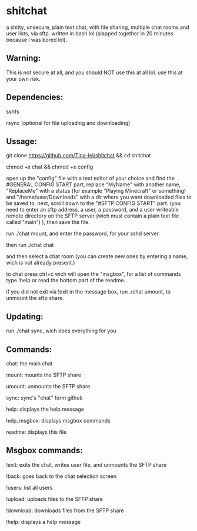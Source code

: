 # shitchat
a shitty, unsecure, plain text chat, with file sharing, multiple chat rooms and user lists, via sftp. written in bash lol (slapped together in 20 minutes because i was bored lol).

Warning:
-
This is not secure at all, and you should NOT use this at all lol. use this at your own risk.

Dependencies:
-
sshfs

rsync (optional for file uploading and downloading)

Ussage:
-

git clone https://github.com/Tina-lel/shitchat && cd shitchat

chmod +x chat && chmod +x config

open up the "config" file with a text editor of your choice and find the #GENERAL CONFIG START part, replace "MyName" with another name, "ReplaceMe" with a status (for example "Playing Minecraft" or something) and "/home/user/Downloads" with a dir where you want downloaded files to be saved to. next, scroll down to the "#SFTP CONFIG START" part. (you need to enter an sftp address, a user, a password, and a user writeable remote directory on the SFTP server (wich must contain a plain text file called "main") ), then save the file.

run ./chat mount, and enter the password, for your sshd server.

then run ./chat chat

and then select a chat room (you can create new ones by entering a name, wich is not already present.)

to chat press ctrl+c wich will open the "msgbox", for a list of commands type !help or read the bottom part of the readme.

if you did not exit via !exit in the message box, run ./chat umount, to unmount the sftp share.

Updating:
-

run ./chat sync, wich does everything for you

Commands:
-

chat: the main chat

mount: mounts the SFTP share

umount: unmounts the SFTP share

sync: sync's "chat" form github

help: displays the help message

help_msgbox: displays msgbox commands

readme: displays this file

Msgbox commands:
-

!exit: exits the chat, writes user file, and unmounts the SFTP share

!back: goes back to the chat selection screen

!users: list all users

!upload: uploads files to the SFTP share

!download: downloads files from the SFTP share

!help: displays a help message
